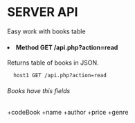 SERVER API
============
Easy work with books table
#### <li>Method GET /api.php?action=read
  Returns table of books in JSON.
````
  host1 GET /api.php?action=read
````
  ###### Books have this fields
  +codeBook
  +name
  +author
  +price
  +genre

